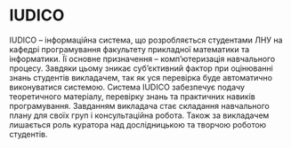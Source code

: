 # IUDICO #
IUDICO – інформаційна система, що розробляється студентами ЛНУ на кафедрі програмування факультету прикладної математики та інформатики. Її основне призначення – комп’ютеризація навчального процесу. Завдяки цьому зникає суб’єктивний фактор при оцінюванні знань студентів викладачем, так як уся перевірка буде автоматично виконуватися системою.
Система IUDICO забезпечує подачу теоретичного матеріалу, перевірку знань та практичних навиків програмування. Завданням викладача стає складання навчального плану для своїх груп і консультаційна робота. Також за викладачем лишається роль куратора над дослідницькою та творчою роботою студентів.